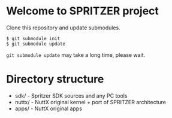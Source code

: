# Welcome to SPRITZER project

Clone this repository and update submodules.

```
$ git submodule init
$ git submodule update
```

`git submodule update` may take a long time, please wait.

# Directory structure

- sdk/   - Spritzer SDK sources and any PC tools
- nuttx/ - NuttX original kernel + port of SPRITZER architecture
- apps/  - NuttX original apps

